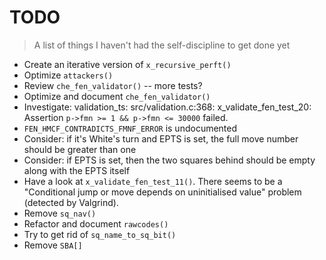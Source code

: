 # TODO
> A list of things I haven't had the self-discipline to get done yet

* Create an iterative version of `x_recursive_perft()`
* Optimize `attackers()`
* Review `che_fen_validator()` -- more tests?
* Optimize and document `che_fen_validator()`
* Investigate: validation_ts: src/validation.c:368: x_validate_fen_test_20:
  Assertion `p->fmn >= 1 && p->fmn <= 30000` failed.
* `FEN_HMCF_CONTRADICTS_FMNF_ERROR` is undocumented
* Consider: if it's White's turn and EPTS is set, the full move number should
  be greater than one
* Consider: if EPTS is set, then the two squares behind should be empty along
  with the EPTS itself
* Have a look at `x_validate_fen_test_11()`. There seems to be a "Conditional
   jump or move depends on uninitialised value" problem (detected by Valgrind).
* Remove `sq_nav()`
* Refactor and document `rawcodes()`
* Try to get rid of `sq_name_to_sq_bit()`
* Remove `SBA[]`
